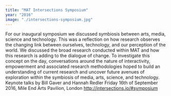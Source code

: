 ```yaml
---
title: "MAT Intersections Symposium"
year: "2016"
image: "./intersections-symposium.jpg"
---
```

For our inaugural symposium we discussed symbiosis between arts, media, science and technology. This was a reflection on how research observes the changing link between ourselves, technology, and our perception of the world. We discussed the broad research conducted within MAT and how this research is adding to the dialogue of change. To investigate this concept on the day, conversations around the nature of interactivity, empowerment and associated research methodologies hoped to build an understanding of current research and uncover future avenues of exploration within the symbiosis of media, arts, science, and technology.
Keynote talks by Bill Gaver and Hannah Redler
Friday 16th of September 2016, Mile End Arts Pavilion, London
http://intersections.io/#symposium